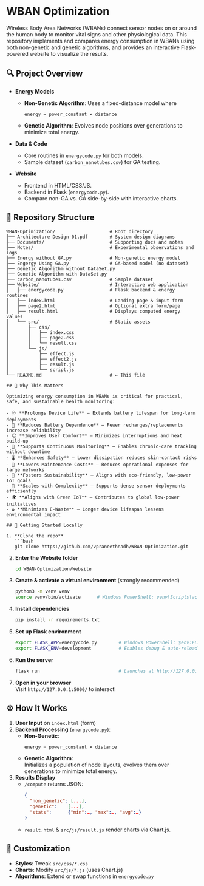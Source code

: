 # WBAN Optimization

Wireless Body Area Networks (WBANs) connect sensor nodes on or around the human body to monitor vital signs and other physiological data. This repository implements and compares energy consumption in WBANs using both non-genetic and genetic algorithms, and provides an interactive Flask-powered website to visualize the results.

## 🔍 Project Overview

- **Energy Models**  
  - **Non-Genetic Algorithm**: Uses a fixed-distance model where  
    ```text
    energy = power_constant × distance
    ```  
  - **Genetic Algorithm**: Evolves node positions over generations to minimize total energy.  

- **Data & Code**  
  - Core routines in `energycode.py` for both models.  
  - Sample dataset (`carbon_nanotubes.csv`) for GA testing.  

- **Website**  
  - Frontend in HTML/CSS/JS.  
  - Backend in Flask (`energycode.py`).  
  - Compare non-GA vs. GA side-by-side with interactive charts.

## 📁 Repository Structure

```text
WBAN-Optimization/                    # Root directory
├── Architecture Design-01.pdf        # System design diagrams
├── Documents/                        # Supporting docs and notes
├── Notes/                            # Experimental observations and logs
├── Energy without GA.py              # Non-genetic energy model
├── Engergy Using GA.py               # GA-based model (no dataset)
├── Genetic Algorithm without DataSet.py
├── Genetic Algorithm with DataSet.py
├── carbon_nanotubes.csv              # Sample dataset
├── Website/                          # Interactive web application
│   ├── energycode.py                 # Flask backend & energy routines
│   ├── index.html                    # Landing page & input form
│   ├── page2.html                    # Optional extra form/page
│   ├── result.html                   # Displays computed energy values
│   └── src/                          # Static assets
│       ├── css/
│       │   ├── index.css
│       │   ├── page2.css
│       │   └── result.css
│       └── js/
│           ├── effect.js
│           ├── effect2.js
│           ├── result.js
│           └── script.js
└── README.md                         # ← This file

## 📌 Why This Matters

Optimizing energy consumption in WBANs is critical for practical, safe, and sustainable health monitoring:

- 🩺 **Prolongs Device Life** — Extends battery lifespan for long-term deployments  
- 🔋 **Reduces Battery Dependence** — Fewer recharges/replacements increase reliability  
- 😊 **Improves User Comfort** — Minimizes interruptions and heat build-up  
- 🏥 **Supports Continuous Monitoring** — Enables chronic-care tracking without downtime  
- 🌡️ **Enhances Safety** — Lower dissipation reduces skin-contact risks  
- 💸 **Lowers Maintenance Costs** — Reduces operational expenses for large networks  
- 🌱 **Fosters Sustainability** — Aligns with eco-friendly, low-power IoT goals  
- 🧪 **Scales with Complexity** — Supports dense sensor deployments efficiently  
- 🌍 **Aligns with Green IoT** — Contributes to global low-power initiatives  
- ♻️ **Minimizes E-Waste** — Longer device lifespan lessens environmental impact  

## 🏁 Getting Started Locally

1. **Clone the repo**  
   ```bash
   git clone https://github.com/vpraneethnadh/WBAN-Optimization.git
   ```
2. **Enter the Website folder**  
   ```bash
   cd WBAN-Optimization/Website
   ```
3. **Create & activate a virtual environment** (strongly recommended)  
   ```bash
   python3 -m venv venv
   source venv/bin/activate      # Windows PowerShell: venv\Scripts\activate
   ```
4. **Install dependencies**  
   ```bash
   pip install -r requirements.txt
   ```
5. **Set up Flask environment**  
   ```bash
   export FLASK_APP=energycode.py        # Windows PowerShell: $env:FLASK_APP="energycode.py"
   export FLASK_ENV=development          # Enables debug & auto-reload
   ```
6. **Run the server**  
   ```bash
   flask run                             # Launches at http://127.0.0.1:5000/
   ```
7. **Open in your browser**  
   Visit `http://127.0.0.1:5000/` to interact!


## ⚙️ How It Works

1. **User Input** on `index.html` (form)  
2. **Backend Processing** (`energycode.py`):  
   - **Non-Genetic**:  
     ```python
     energy = power_constant × distance
     ```  
   - **Genetic Algorithm**:  
     Initializes a population of node layouts, evolves them over generations to minimize total energy.  
3. **Results Display**  
   - `/compute` returns JSON:  
     ```json
     {
       "non_genetic": [...],
       "genetic":    [...],
       "stats":      {"min":…, "max":…, "avg":…}
     }
     ```  
   - `result.html` & `src/js/result.js` render charts via Chart.js.

## 🎨 Customization

- **Styles**: Tweak `src/css/*.css`  
- **Charts**: Modify `src/js/*.js` (uses Chart.js)  
- **Algorithms**: Extend or swap functions in `energycode.py`

